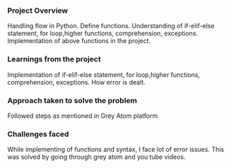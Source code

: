 ### Project Overview

 Handling flow in Python. Define functions. Understanding of if-elif-else statement, for loop,higher functions, comprehension, exceptions. Implementation of above functions in the project.


### Learnings from the project

 Implementation of  if-elif-else statement, for loop,higher functions, comprehension, exceptions. How error is dealt.


### Approach taken to solve the problem

 Followed steps as mentioned in Grey Atom platform


### Challenges faced

 While implementing of functions and syntax, I face lot of error issues. This was solved by going through grey atom and you tube videos.


